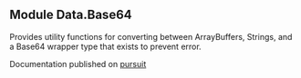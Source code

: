 ## Module Data.Base64

Provides utility functions for converting between ArrayBuffers, Strings, and a Base64 wrapper type that exists to prevent error.

Documentation published on [pursuit](https://pursuit.purescript.org/packages/purescript-base64-codec)